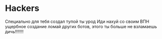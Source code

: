 # Hackers
Специально для тебя создал тупой ты урод 
Иди нахуй со своим ВПН ущербное создание 
ломай других ботов, этого ты больше не взламаешь дичь!!!!!!!
